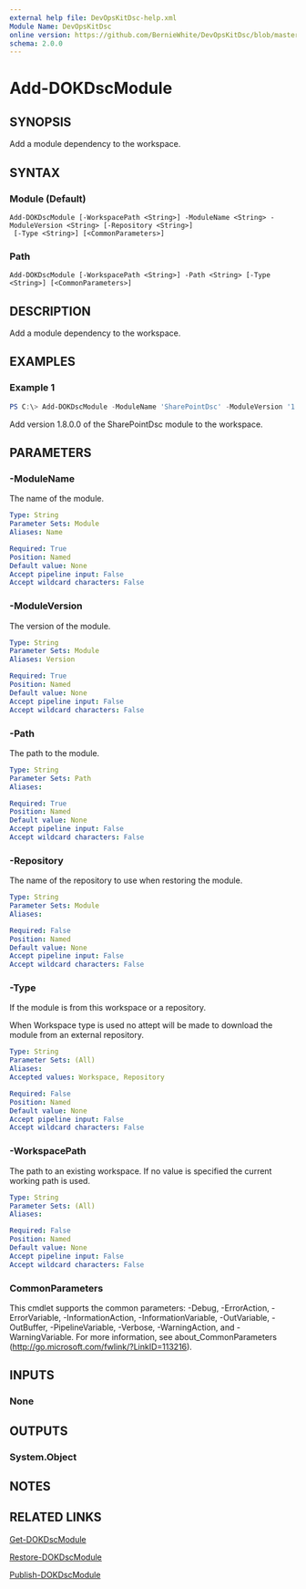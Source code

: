 ```yaml
---
external help file: DevOpsKitDsc-help.xml
Module Name: DevOpsKitDsc
online version: https://github.com/BernieWhite/DevOpsKitDsc/blob/master/docs/commands/en-US/Add-DOKDscModule.md
schema: 2.0.0
---
```


# Add-DOKDscModule

## SYNOPSIS

Add a module dependency to the workspace.

## SYNTAX

### Module (Default)

```text
Add-DOKDscModule [-WorkspacePath <String>] -ModuleName <String> -ModuleVersion <String> [-Repository <String>]
 [-Type <String>] [<CommonParameters>]
```

### Path

```text
Add-DOKDscModule [-WorkspacePath <String>] -Path <String> [-Type <String>] [<CommonParameters>]
```

## DESCRIPTION

Add a module dependency to the workspace.

## EXAMPLES

### Example 1

```powershell
PS C:\> Add-DOKDscModule -ModuleName 'SharePointDsc' -ModuleVersion '1.8.0.0';
```

Add version 1.8.0.0 of the SharePointDsc module to the workspace.

## PARAMETERS

### -ModuleName

The name of the module.

```yaml
Type: String
Parameter Sets: Module
Aliases: Name

Required: True
Position: Named
Default value: None
Accept pipeline input: False
Accept wildcard characters: False
```

### -ModuleVersion

The version of the module.

```yaml
Type: String
Parameter Sets: Module
Aliases: Version

Required: True
Position: Named
Default value: None
Accept pipeline input: False
Accept wildcard characters: False
```

### -Path

The path to the module.

```yaml
Type: String
Parameter Sets: Path
Aliases:

Required: True
Position: Named
Default value: None
Accept pipeline input: False
Accept wildcard characters: False
```

### -Repository

The name of the repository to use when restoring the module.

```yaml
Type: String
Parameter Sets: Module
Aliases:

Required: False
Position: Named
Default value: None
Accept pipeline input: False
Accept wildcard characters: False
```

### -Type

If the module is from this workspace or a repository.

When Workspace type is used no attept will be made to download the module from an external repository.

```yaml
Type: String
Parameter Sets: (All)
Aliases:
Accepted values: Workspace, Repository

Required: False
Position: Named
Default value: None
Accept pipeline input: False
Accept wildcard characters: False
```

### -WorkspacePath

The path to an existing workspace. If no value is specified the current working path is used.

```yaml
Type: String
Parameter Sets: (All)
Aliases:

Required: False
Position: Named
Default value: None
Accept pipeline input: False
Accept wildcard characters: False
```

### CommonParameters

This cmdlet supports the common parameters: -Debug, -ErrorAction, -ErrorVariable, -InformationAction, -InformationVariable, -OutVariable, -OutBuffer, -PipelineVariable, -Verbose, -WarningAction, and -WarningVariable. For more information, see about_CommonParameters (http://go.microsoft.com/fwlink/?LinkID=113216).

## INPUTS

### None

## OUTPUTS

### System.Object

## NOTES

## RELATED LINKS

[Get-DOKDscModule](Get-DOKDscModule.md)

[Restore-DOKDscModule](Restore-DOKDscModule.md)

[Publish-DOKDscModule](Publish-DOKDscModule.md)